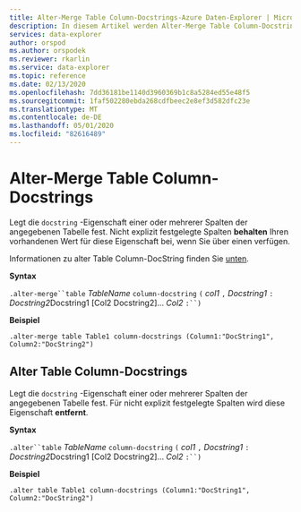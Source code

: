 ```yaml
---
title: Alter-Merge Table Column-Docstrings-Azure Daten-Explorer | Microsoft-Dokumentation
description: In diesem Artikel werden Alter-Merge Table Column-Docstrings in Azure Daten-Explorer beschrieben.
services: data-explorer
author: orspod
ms.author: orspodek
ms.reviewer: rkarlin
ms.service: data-explorer
ms.topic: reference
ms.date: 02/13/2020
ms.openlocfilehash: 7dd36181be1140d3960369b1c8a5284ed55e48f5
ms.sourcegitcommit: 1faf502280ebda268cdfbeec2e8ef3d582dfc23e
ms.translationtype: MT
ms.contentlocale: de-DE
ms.lasthandoff: 05/01/2020
ms.locfileid: "82616489"
---
```

# <a name="alter-merge-table-column-docstrings"></a>Alter-Merge Table Column-Docstrings

Legt die `docstring` -Eigenschaft einer oder mehrerer Spalten der angegebenen Tabelle fest. Nicht explizit festgelegte Spalten **behalten** Ihren vorhandenen Wert für diese Eigenschaft bei, wenn Sie über einen verfügen.

Informationen zu alter Table Column-DocString finden Sie [unten](#alter-table-column-docstrings).

**Syntax**

`.alter-merge``table` *TableName* `column-docstring` `(` *col1* `,` *Docstring1* `:` *Docstring2*Docstring1 [Col2 Docstring2]... *Col2* `:``)`

**Beispiel** 

```kusto
.alter-merge table Table1 column-docstrings (Column1:"DocString1", Column2:"DocString2")
```

## <a name="alter-table-column-docstrings"></a>Alter Table Column-Docstrings

Legt die `docstring` -Eigenschaft einer oder mehrerer Spalten der angegebenen Tabelle fest. Für nicht explizit festgelegte Spalten wird diese Eigenschaft **entfernt**.

**Syntax**

`.alter``table` *TableName* `column-docstring` `(` *col1* `,` *Docstring1* `:` *Docstring2*Docstring1 [Col2 Docstring2]... *Col2* `:``)`

**Beispiel** 

```kusto
.alter table Table1 column-docstrings (Column1:"DocString1", Column2:"DocString2")
```
